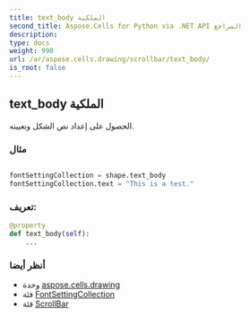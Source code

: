 ```yaml
---
title: text_body الملكية
second_title: Aspose.Cells for Python via .NET API المراجع
description:
type: docs
weight: 990
url: /ar/aspose.cells.drawing/scrollbar/text_body/
is_root: false
---
```

##  text_body الملكية

الحصول على إعداد نص الشكل وتعيينه.

###  مثال

```python

fontSettingCollection = shape.text_body
fontSettingCollection.text = "This is a test."

```
###  تعريف:
```python
@property
def text_body(self):
    ...
```

###  أنظر أيضا
* وحدة [aspose.cells.drawing](../../)
* فئة [FontSettingCollection](/cells/python-net/ar/aspose.cells.drawing.texts/fontsettingcollection)
* فئة [ScrollBar](/cells/python-net/ar/aspose.cells.drawing/scrollbar)
